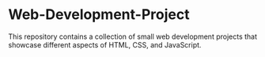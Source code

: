 # Web-Development-Project
This repository contains a collection of small web development projects that showcase different aspects of HTML, CSS, and JavaScript.
